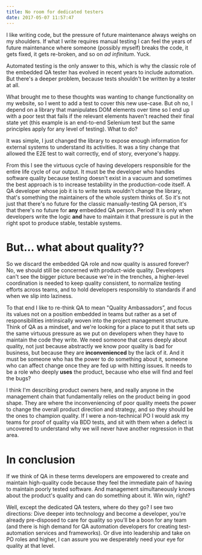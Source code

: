 ```yaml
---
title: No room for dedicated testers
date: 2017-05-07 11:57:47
---
```

I like writing code, 
but the pressure of future maintenance always weighs on my shoulders. 
If what I write requires manual testing 
I can feel the years of future maintenance 
where someone (possibly myself) breaks the code, 
it gets fixed, 
it gets re-broken, 
and so on *ad infinitum*. 
Yuck.

Automated testing is the only answer to this, 
which is why the classic role of the embedded QA tester 
has evolved in recent years to include automation. 
But there's a deeper problem, 
because tests shouldn't be written by a tester at all.

<!-- more -->

What brought me to these thoughts 
was wanting to change functionality on my website, 
so I went to add a test to cover this new use-case. 
But oh no, 
I depend on a library that manipulates DOM elements over time 
so I end up with a poor test 
that fails if the relevant elements haven't reached their final state yet 
(this example is an end-to-end Selenium test 
but the same principles apply for any level of testing). 
What to do?

It was simple, 
I just changed the library to expose enough information 
for external systems to understand its activities. 
It was a tiny change that allowed the E2E test to wait correctly, 
end of story, everyone's happy.

From this I see the virtuous cycle 
of having developers responsible for the entire life cycle of our output. 
It must be the developer who handles software quality 
because testing doesn't exist in a vacuum 
and sometimes the best approach 
is to increase testability in the production-code itself. 
A QA developer whose job it is to write tests wouldn't change the library, 
that's something the maintainers of the whole system thinks of. 
So it's not just that there's no future for the classic manually-testing QA person, 
it's that there's no future for **any** embedded QA person. 
Period! 
It is only when developers write the logic 
**and** have to maintain it 
that pressure is put in the right spot to produce stable, testable systems.

# But... what about quality??
So we discard the embedded QA role and now quality is assured forever? 
No, we should still be concerned with product-wide quality. 
Developers can't see the bigger picture because we're in the trenches, 
a higher-level coordination is needed to keep quality consistent, 
to normalize testing efforts across teams, 
and to hold developers responsibly to standards if and when we slip into laziness.

To that end I like to re-think QA to mean "Quality Ambassadors”, 
and focus its values not on a position embedded in teams 
but rather as a set of responsibilities 
intrinsically woven into the project management structure. 
Think of QA as a mindset, 
and we're looking for a place to put it 
that sets up the same virtuous pressure as we put on developers 
when they have to maintain the code they write. 
We need someone that cares deeply about quality, 
not just because abstractly we know poor quality is bad for business, 
but because they are **inconvenienced** by the lack of it. 
And it must be someone who has the power to do something about it, 
someone who can affect change once they are fed up with hitting issues. 
It needs to be a role who deeply **uses** the product, 
because who else will find and feel the bugs?

I think I'm describing product owners here, 
and really anyone in the management chain 
that fundamentally relies on the product being in good shape. 
They are where the inconveniencing of poor quality 
meets the power to change the overall product direction and strategy, 
and so they should be the ones to champion quality. 
If I were a non-technical PO I would ask my teams for proof of quality via BDD tests, 
and sit with them when a defect is uncovered 
to understand why we will never have another regression in that area.

# In conclusion
If we think of QA in these terms 
developers are empowered to create and maintain high-quality code 
because they feel the immediate pain of having to maintain poorly tested software. 
And management simultaneously knows about the product's quality 
and can do something about it. Win win, right?

Well, except the dedicated QA testers, where do they go? 
I see two directions: 
Dive deeper into technology and become a developer, 
you're already pre-disposed to care for quality 
so you'll be a boon for any team 
(and there is high demand for QA automation developers 
for creating test-automation services and frameworks). 
Or dive into leadership and take on PO roles and higher, 
I can assure you we desperately need your eye for quality at that level.
